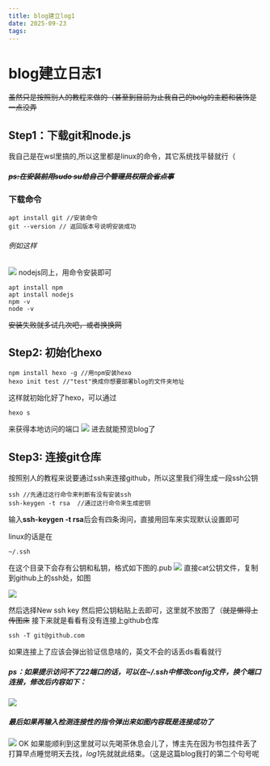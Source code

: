 ```yaml
---
title: blog建立log1
date: 2025-09-23
tags:
---
```

# blog建立日志1
~~虽然只是按照别人的教程来做的（甚至到目前为止我自己的bolg的主题和装饰是一点没弄~~
## Step1：下载git和node.js
我自己是在wsl里搞的,所以这里都是linux的命令，其它系统找平替就行（
##### ~~ps:在安装前用sudo su给自己个管理员权限会省点事~~
### 下载命令
```
apt install git //安装命令
git --version // 返回版本号说明安装成功
```
###### 例如这样
![](https://s21.ax1x.com/2025/09/24/pV5YKjP.png)
nodejs同上，用命令安装即可
```
apt install npm  
apt install nodejs 
npm -v
node -v
```
~~安装失败就多试几次吧，或者换换网~~
## Step2: 初始化hexo
```
npm install hexo -g //用npm安装hexo
hexo init test //"test"换成你想要部署blog的文件夹地址
```
这样就初始化好了hexo，可以通过
```
hexo s
```
来获得本地访问的端口
![](https://s21.ax1x.com/2025/09/24/pV5YcC9.png)
进去就能预览blog了

## Step3: 连接git仓库
按照别人的教程来说要通过ssh来连接github，所以这里我们得生成一段ssh公钥
```
ssh //先通过这行命令来判断有没有安装ssh
ssh-keygen -t rsa  //通过这行命令来生成密钥
```
输入**ssh-keygen -t rsa**后会有四条询问，直接用回车来实现默认设置即可

linux的话是在
```
~/.ssh
```
在这个目录下会存有公钥和私钥，格式如下图的.pub
![](https://s21.ax1x.com/2025/09/24/pV5rYZR.png)
直接cat公钥文件，复制到github上的ssh处，如图

![](https://s21.ax1x.com/2025/09/24/pV5rai6.png)

然后选择New ssh key 然后把公钥粘贴上去即可，这里就不放图了（~~就是懒得上传图床~~
接下来就是看看有没有连接上github仓库
```
ssh -T git@github.com 
```
如果连接上了应该会弹出验证信息啥的，英文不会的话丢ds看看就行
##### ps：如果提示访问不了22端口的话，可以在~/.ssh中修改config文件，换个端口连接，修改后内容如下：
![](https://s21.ax1x.com/2025/09/24/pV5rrsH.png)
##### 最后如果再输入检测连接性的指令弹出来如图内容既是连接成功了
![](https://s21.ax1x.com/2025/09/24/pV5sCwR.md.png)
OK 如果能顺利到这里就可以先喝茶休息会儿了，博主先在因为书包挂件丢了打算早点睡觉明天去找，*log1*先就就此结束。（这是这篇blog我打的第二个句号呢

